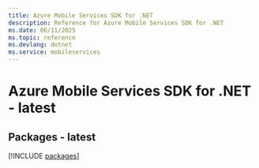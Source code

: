 ```yaml
---
title: Azure Mobile Services SDK for .NET
description: Reference for Azure Mobile Services SDK for .NET
ms.date: 06/11/2025
ms.topic: reference
ms.devlang: dotnet
ms.service: mobileservices
---
```

# Azure Mobile Services SDK for .NET - latest
## Packages - latest
[!INCLUDE [packages](mobile-services-index.md)]